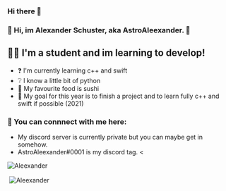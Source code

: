 ### Hi there 👋
### 👋 Hi, im Alexander Schuster, aka AstroAleexander. 👋

## 👨‍🎓 I'm a student and im learning to develop!
- ❓ I'm currently learning c++ and swift
- ❔ I know a little bit of python 
- 🍣 My favourite food is sushi
- 🥅 My goal for this year is to finish a project and to learn fully c++ and swift if possible (2021)

### 📎 You can connnect with me here:
- My discord server is currently private but you can maybe get in somehow.
- AstroAleexander#0001 is my discord tag. <



<img src="https://komarev.com/ghpvc/?username=bitcoin#0001&label=Profile%20views&color=0e75b6&style=flat" alt="Aleexander" /> </p>


<p>&nbsp;<img align="center" src="https://github-readme-stats.vercel.app/api?username=AstroAleexander#0001&show_icons=true" alt="Aleexander" /></p>

